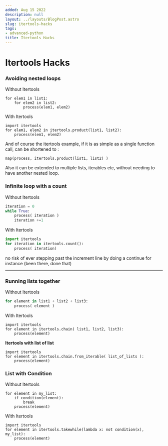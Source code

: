 ```yaml
---
added: Aug 15 2022
description: null
layout: ../layouts/BlogPost.astro
slug: itertools-hacks
tags:
- advanced-python
title: Itertools Hacks
---
```


# Itertools Hacks

### Avoiding nested loops

Without Itertools

```
for elem1 in list1: 	
    for elem2 in list2: 		
        process(elem1, elem2) 
```

With Itertools

```
import itertools 
for elem1, elem2 in itertools.product(list1, list2): 	
    process(elem1, elem2) 
```

And of course the itertools example, if it is as simple as a single function call, can be shortened to :

```
map(process, itertools.product(list1, list2) ) 
```

Also it can be extended to multiple lists, iterables etc, without needing to have another nested loop.

### Infinite loop with a count

Without Itertools

```python
iteration = 0 
while True: 	
    process( iteration ) 	
    iteration +=1 
```

With Itertools

```python
import itertools 
for iteration in itertools.count(): 	
    process( iteration) 
```

no risk of ever stepping past the increment line by doing a continue for instance (been there, done that)

***

### Running lists together

Without Itertools

```python
for element in list1 + list2 + list3: 	
    process( element ) 
```

With Itertools

```
import itertools 
for element in itertools.chain( list1, list2, list3): 	
    process(element) 
```

**Itertools with list of list**

```
import itertools 
for element in itertools.chain.from_iterable( list_of_lists ): 	
    process(element) 
```

### List with Condition

Without Itertools

```
for element in my_list:    
    if condition(element): 		
        break    
    process(element) 
```

With Itertools

```
import itertools 
for element in itertools.takewhile(lambda x: not condition(x), my_list): 	
    process(element) 
```